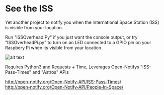 # See the ISS

Yet another project to notify you when the International Space Station (ISS) is visible from your location.

Run "ISSOverhead.Py" if you just want the console output, or try "ISSOverheadPi.py" to turn on an LED connected to a GPIO pin on your Raspbery Pi when its visible from your location

![alt text](https://github.com/kh4n4t/SeeTheISS/blob/master/Output.jpg)

Requires Python3 and Requests + Time, Leverages Open-Notifys "ISS-Pass-Times" and "Astros" APIs

http://open-notify.org/Open-Notify-API/ISS-Pass-Times/  
http://open-notify.org/Open-Notify-API/People-In-Space/
